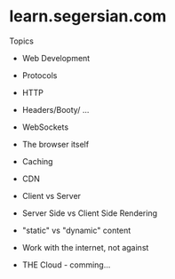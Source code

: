 # learn.segersian.com

Topics

* Web Development
* Protocols
* HTTP
* Headers/Booty/ ...    
* WebSockets
* The browser itself
* Caching
* CDN
* Client vs Server
* Server Side vs Client Side Rendering
* "static" vs "dynamic" content
* Work with the internet, not against


* THE Cloud - comming...
